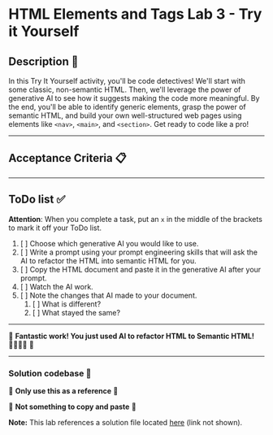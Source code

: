 # HTML Elements and Tags Lab 3 - Try it Yourself

## Description 📄
In this Try It Yourself activity, you'll be code detectives! We'll start with some classic, non-semantic HTML. Then, we'll leverage the power of generative AI to see how it suggests making the code more meaningful.  By the end, you'll be able to identify generic elements, grasp the power of semantic HTML, and build your own well-structured web pages using elements like `<nav>`, `<main>`, and `<section>`. Get ready to code like a pro!

---

## Acceptance Criteria 📋


---

## ToDo list ✅
**Attention**: When you complete a task, put an `x` in the middle of the brackets to mark it off your ToDo list.

1. [ ] Choose which generative AI you would like to use. 
2. [ ] Write a prompt using your prompt engineering skills that will ask the AI to refactor the HTML into semantic HTML for you. 
3. [ ] Copy the HTML document and paste it in the generative AI after your prompt.
4. [ ] Watch the AI work.
5. [ ] Note the changes that AI made to your document. 
   1. [ ] What is different? 
   2. [ ] What stayed the same?

---

🎊 **Fantastic work! You just used AI to refactor HTML to Semantic HTML! 💃🏻🕺🏾** 🎊

---

### Solution codebase 👀
🛑 **Only use this as a reference** 🛑

💾 **Not something to copy and paste** 💾

**Note:**  This lab references a solution file located [here](https://github.com/HackerUSA-CE/sdai-ic-d1-html-elements-3/blob/yourself-solution/index.html) (link not shown).